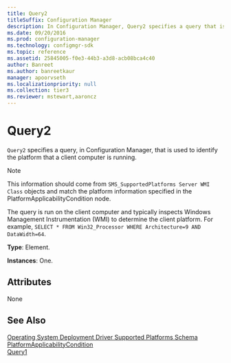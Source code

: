 ```yaml
---
title: Query2
titleSuffix: Configuration Manager
description: In Configuration Manager, Query2 specifies a query that is used to identify the platform that a client computer is running. This information should come from SMS_SupportedPlatforms Server WMI class objects and match the platform information specified in the PlatformApplicabilityCondition node.
ms.date: 09/20/2016
ms.prod: configuration-manager
ms.technology: configmgr-sdk
ms.topic: reference
ms.assetid: 25845005-f0e3-44b3-a3d8-acb08bca4c40
author: Banreet
ms.author: banreetkaur
manager: apoorvseth
ms.localizationpriority: null
ms.collection: tier3
ms.reviewer: mstewart,aaroncz 
---
```

# Query2
`Query2` specifies a query, in Configuration Manager, that is used to identify the platform that a client computer is running.  

> [!NOTE]
>  This information should come from `SMS_SupportedPlatforms Server WMI Class` objects and match the platform information specified in the PlatformApplicabilityCondition node.  

 The query is run on the client computer and typically inspects Windows Management Instrumentation (WMI) to determine the client platform. For example, `SELECT * FROM Win32_Processor WHERE Architecture=9 AND DataWidth=64`.  

 **Type**: Element.  

 **Instances**: One.  

## Attributes  
 None  

## See Also  
 [Operating System Deployment Driver Supported Platforms Schema](../../../develop/reference/osd/operating-system-deployment-driver-supported-platforms-schema.md)   
 [PlatformApplicabilityCondition](../../../develop/reference/osd/platformapplicabilitycondition.md)   
 [Query1](../../../develop/reference/osd/query1.md)
